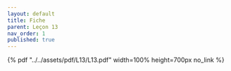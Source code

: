```yaml
---
layout: default
title: Fiche
parent: Leçon 13
nav_order: 1
published: true
---
```


{% pdf "../../assets/pdf/L13/L13.pdf" width=100% height=700px no_link %}